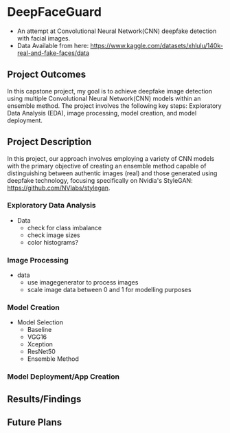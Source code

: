 # DeepFaceGuard
 - An attempt at Convolutional Neural Network(CNN) deepfake detection with facial images.
 - Data Available from here: https://www.kaggle.com/datasets/xhlulu/140k-real-and-fake-faces/data
 
## Project Outcomes
In this capstone project, my goal is to achieve deepfake image detection using multiple Convolutional Neural Network(CNN) models within an ensemble method. The project involves the following key steps: Exploratory Data Analysis (EDA), image processing, model creation, and model deployment.

## Project Description

In this project, our approach involves employing a variety of CNN models with the primary objective of creating an ensemble method capable of distinguishing between authentic images (real) and those generated using deepfake technology, focusing specifically on Nvidia's StyleGAN: https://github.com/NVlabs/stylegan.

### Exploratory Data Analysis

- Data
  - check for class imbalance
  - check image sizes
  - color histograms?
  
### Image Processing

- data
  - use imagegenerator to process images
  - scale image data between 0 and 1 for modelling purposes
  


### Model Creation

- Model Selection
  - Baseline
  - VGG16
  - Xception
  - ResNet50
  - Ensemble Method


### Model Deployment/App Creation


## Results/Findings


## Future Plans

